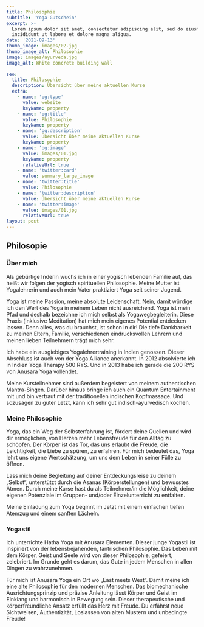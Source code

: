 ```yaml
---
title: Philosophie
subtitle: 'Yoga-Gutschein'
excerpt: >-
  Lorem ipsum dolor sit amet, consectetur adipiscing elit, sed do eiusmod tempor
  incididunt ut labore et dolore magna aliqua.
date: '2021-09-13'
thumb_image: images/02.jpg
thumb_image_alt: Philosophie
image: images/ayurveda.jpg
image_alt: White concrete building wall
      
seo:
  title: Philosophie
  description: Übersicht über meine aktuellen Kurse
  extra:
    - name: 'og:type'
      value: website
      keyName: property
    - name: 'og:title'
      value: Philosophie
      keyName: property
    - name: 'og:description'
      value: Übersicht über meine aktuellen Kurse
      keyName: property
    - name: 'og:image'
      value: images/01.jpg
      keyName: property
      relativeUrl: true
    - name: 'twitter:card'
      value: summary_large_image
    - name: 'twitter:title'
      value: Philosophie
    - name: 'twitter:description'
      value: Übersicht über meine aktuellen Kurse
    - name: 'twitter:image'
      value: images/01.jpg
      relativeUrl: true
layout: post
---
```

## Philosopie

### Über mich

Als gebürtige Inderin wuchs ich in einer yogisch lebenden Familie auf, das heißt wir folgen der yogisch spirituellen Philosophie. Meine Mutter ist Yogalehrerin und auch mein Vater praktiziert Yoga seit seiner Jugend.

Yoga ist meine Passion, meine absolute Leidenschaft. Nein, damit würdige ich den Wert des Yoga in meinem Leben nicht ausreichend. Yoga ist mein Pfad und deshalb bezeichne ich mich selbst als Yogawegbegleiterin. Diese Praxis (inklusive Meditation) hat mich mein eigenes Potential entdecken lassen. Denn alles, was du brauchst, ist schon in dir! Die tiefe Dankbarkeit zu meinen Eltern, Familie, verschiedenen eindrucksvollen Lehrern und meinen lieben Teilnehmern trägt mich sehr.

Ich habe ein ausgiebiges Yogalehrertraining in Indien genossen. Dieser Abschluss ist auch von der Yoga Alliance anerkannt. In 2012 absolvierte ich in Indien Yoga Therapy 500 RYS. Und in 2013 habe ich gerade die 200 RYS von Anusara Yoga vollendet.

Meine Kursteilnehmer sind außerdem begeistert von meinem authentischen Mantra-Singen. Darüber hinaus bringe ich auch ein Quantum Entertainment mit und bin vertraut mit der traditionellen indischen Kopfmassage. Und sozusagen zu guter Letzt, kann ich sehr gut indisch-ayurvedisch kochen.

### Meine Philosophie

Yoga, das ein Weg der Selbsterfahrung ist, fördert deine Quellen und wird dir ermöglichen, von Herzen mehr Lebensfreude für den Alltag zu schöpfen. Der Körper ist das Tor, das uns erlaubt die Freude, die Leichtigkeit, die Liebe zu spüren, zu erfahren. Für mich bedeutet das, Yoga lehrt uns eigene Wertschätzung, um uns dem Leben in seiner Fülle zu öffnen.

Lass mich deine Begleitung auf deiner Entdeckungsreise zu deinem „Selbst“, unterstützt durch die Asanas (Körperstellungen) und bewusstes Atmen. Durch meine Kurse hast du als Teilnehmer/in die Möglichkeit, deine eigenen Potenziale im Gruppen- und/oder Einzelunterricht zu entfalten.

Meine Einladung zum Yoga beginnt im Jetzt mit einem einfachen tiefen Atemzug und einem sanften Lächeln.

### Yogastil

Ich unterrichte Hatha Yoga mit Anusara Elementen. Dieser junge Yogastil ist inspiriert von der lebensbejahenden, tantrischen Philosophie. Das Leben mit dem Körper, Geist und Seele wird von dieser Philosophie, gefeiert, zelebriert. Im Grunde geht es darum, das Gute in jedem Menschen in allen Dingen zu wahrzunehmen.

Für mich ist Anusara Yoga ein Ort wo „East meets West“. Damit meine ich eine alte Philosophie für den modernen Menschen. Das biomechanische Ausrichtungsprinzip und präzise Anleitung lässt Körper und Geist im Einklang und harmonisch in Bewegung sein. Dieser therapeutische und körperfreundliche Ansatz erfüllt das Herz mit Freude. Du erfährst neue Sichtweisen, Authentizität, Loslassen von alten Mustern und unbedingte Freude!
